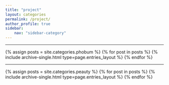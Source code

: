 ```yaml
---
title: "project"
layout: categories
permalink: /project/
author_profile: true
sidebar:
    nav: "sidebar-category"
---
```


---
{% assign posts = site.categories.phobum %}
{% for post in posts %} {% include archive-single.html type=page.entries_layout %} {% endfor %}

---

{% assign posts = site.categories.peauty %}
{% for post in posts %} {% include archive-single.html type=page.entries_layout %} {% endfor %}

